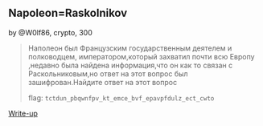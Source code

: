 ## Napoleon=Raskolnikov
by @W0lf86, crypto, 300

>Наполеон был Французским государственным деятелем и полководцем, императором,который захватил почти всю  Европу ,недавно была найдена информация,что он как то связан с Раскольниковым,но ответ на этот вопрос был зашифрован.Найдите ответ на этот вопрос
>
>flag: `tctdun_pbqwnfpv_kt_emce_bvf_epavpfdulz_ect_cwto`

[Write-up](WRITEUP.md)


